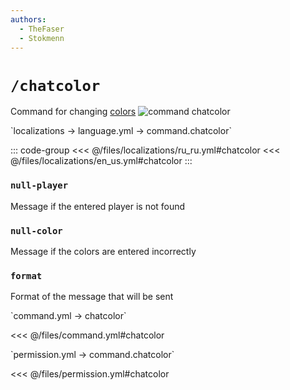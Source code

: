 ```yaml
---
authors:
  - TheFaser
  - Stokmenn
---
```


# `/chatcolor`

Command for changing [colors](/docs/message/format/color/)
![command chatcolor](/commandchatcolor.png)

[//]: # (localization)
<!--@include: @/parts/words.md#localization--> 
<!--@include: @/parts/words.md#path--> `localizations → language.yml → command.chatcolor`

<!--@include: @/parts/words.md#default--> 

::: code-group
<<< @/files/localizations/ru_ru.yml#chatcolor
<<< @/files/localizations/en_us.yml#chatcolor
:::

### `null-player`

Message if the entered player is not found

### `null-color`

Message if the colors are entered incorrectly

### `format`

Format of the message that will be sent

[//]: # (command.yml)
<!--@include: @/parts/words.md#setting-->
<!--@include: @/parts/words.md#path--> `command.yml → chatcolor`

<!--@include: @/parts/words.md#default-->
<<< @/files/command.yml#chatcolor

<!--@include: @/parts/enable.md-->
<!--@include: @/parts/aliases.md-->
<!--@include: @/parts/destination.md-->
<!--@include: @/parts/cooldown.md-->
<!--@include: @/parts/sound.md-->

[//]: # (permission.yml)
<!--@include: @/parts/words.md#permission-->
<!--@include: @/parts/words.md#path--> `permission.yml → command.chatcolor`

<!--@include: @/parts/words.md#default-->
<<< @/files/permission.yml#chatcolor

<!--@include: @/parts/permission/permissionTier3.md-->
<!--@include: @/parts/permission/cooldown.md-->
<!--@include: @/parts/permission/sound.md-->